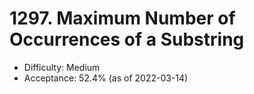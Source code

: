 # 1297. Maximum Number of Occurrences of a Substring
- Difficulty: Medium
- Acceptance: 52.4% (as of 2022-03-14)

